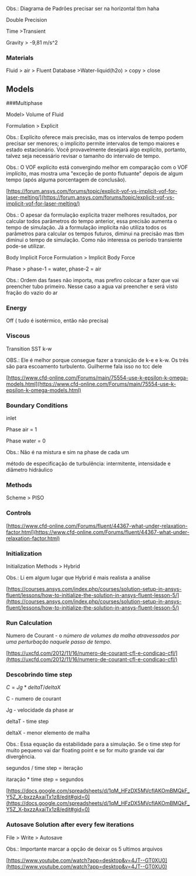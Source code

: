 Obs.: Diagrama de Padrões precisar ser na horizontal tbm haha

Double Precision

Time >Transient

Gravity > -9,81 m/s^2

### Materials

Fluid > air > Fluent Database >Water-liquid(h2o<l>) > copy > close

## Models

###Multiphase

Model> Volume of Fluid

Formulation > Explicit

Obs.: Explícito oferece mais precisão, mas os intervalos de tempo podem precisar ser menores; o implícito permite intervalos de tempo maiores e estado estacionário. Você provavelmente desejará algo explícito, portanto, talvez seja necessário revisar o tamanho do intervalo de tempo.

Obs.: O VOF explícito está convergindo melhor em comparação com o VOF implícito, mas mostra uma "exceção de ponto flutuante" depois de algum tempo (após alguma porcentagem de conclusão).

[https://forum.ansys.com/forums/topic/explicit-vof-vs-implicit-vof-for-laser-melting/](https://forum.ansys.com/forums/topic/explicit-vof-vs-implicit-vof-for-laser-melting/)

Obs.: O apesar da formulação explicita trazer melhores resultados, por calcular todos parâmetros do tempo anterior, essa precisão aumenta o tempo de simulação. Já a formulação implícita não utiliza todos os parâmetros para calcular os tempos futuros, diminui na precisão mas tbm diminui o tempo de simulação. Como não interessa os período transiente pode-se utilizar.

Body Implicit Force Formulation > Implicit Body Force

Phase > phase-1 = water, phase-2 = air

Obs.: Ordem das fases não importa, mas prefiro colocar a fazer que vai preencher tubo primeiro. Nesse caso a agua vai preencher e será visto fração do vazio do ar

### Energy

Off ( tudo é isotérmico, então não precisa)

### Viscous

Transition SST k-w

OBS.: Ele é melhor porque consegue fazer a transição de k-e e k-w. Os três são para escoamento turbulento. Guilherme fala isso no tcc dele

[https://www.cfd-online.com/Forums/main/75554-use-k-epsilon-k-omega-models.html](https://www.cfd-online.com/Forums/main/75554-use-k-epsilon-k-omega-models.html)

### Boundary Conditions

inlet

Phase air = 1

Phase water = 0

Obs.: Não é na mistura e sim na phase de cada um

método de especificação de turbulência: intermitente, intensidade e diâmetro hidráulico

### Methods

Scheme > PISO

### Controls

[https://www.cfd-online.com/Forums/fluent/44367-what-under-relaxation-factor.html](https://www.cfd-online.com/Forums/fluent/44367-what-under-relaxation-factor.html)

### Initialization

Initialization Methods > Hybrid

Obs.: Li em algum lugar que Hybrid é mais realista a análise

[https://courses.ansys.com/index.php/courses/solution-setup-in-ansys-fluent/lessons/how-to-initialize-the-solution-in-ansys-fluent-lesson-5/](https://courses.ansys.com/index.php/courses/solution-setup-in-ansys-fluent/lessons/how-to-initialize-the-solution-in-ansys-fluent-lesson-5/)

### Run Calculation

Numero de Courant - o _número de volumes da malha atravessados por uma perturbação naquele passo de tempo_.

[https://uxcfd.com/2012/11/16/numero-de-courant-cfl-e-condicao-cfl/](https://uxcfd.com/2012/11/16/numero-de-courant-cfl-e-condicao-cfl/)

### Descobrindo time step

$C = Jg*deltaT/deltaX$

C - numero de courant

Jg - velocidade da phase ar

deltaT - time step

deltaX - menor elemento de malha

Obs.: Essa equação da estabilidade para a simulação. Se o time step for muito pequeno vai dar floating point e se for muito grande vai dar divergência.

segundos / time step = iteração

itaração * time step = segundos

[https://docs.google.com/spreadsheets/d/1qM_HFzDX5MVcflAKOmBMQkF_Y5Z_X-bxzzAxaiTx1z8/edit#gid=0](https://docs.google.com/spreadsheets/d/1qM_HFzDX5MVcflAKOmBMQkF_Y5Z_X-bxzzAxaiTx1z8/edit#gid=0)

### Autosave Solution after every few iterations

File > Write > Autosave

Obs.: Importante marcar a opção de deixar os 5 ultimos arquivos

[https://www.youtube.com/watch?app=desktop&v=4JT--GT0XU0](https://www.youtube.com/watch?app=desktop&v=4JT--GT0XU0)